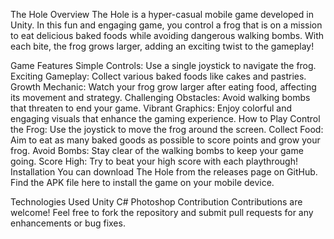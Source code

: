 The Hole
Overview
The Hole is a hyper-casual mobile game developed in Unity. In this fun and engaging game, you control a frog that is on a mission to eat delicious baked foods while avoiding dangerous walking bombs. With each bite, the frog grows larger, adding an exciting twist to the gameplay!

Game Features
Simple Controls: Use a single joystick to navigate the frog.
Exciting Gameplay: Collect various baked foods like cakes and pastries.
Growth Mechanic: Watch your frog grow larger after eating food, affecting its movement and strategy.
Challenging Obstacles: Avoid walking bombs that threaten to end your game.
Vibrant Graphics: Enjoy colorful and engaging visuals that enhance the gaming experience.
How to Play
Control the Frog: Use the joystick to move the frog around the screen.
Collect Food: Aim to eat as many baked goods as possible to score points and grow your frog.
Avoid Bombs: Stay clear of the walking bombs to keep your game going.
Score High: Try to beat your high score with each playthrough!
Installation
You can download The Hole from the releases page on GitHub. Find the APK file here to install the game on your mobile device.

Technologies Used
Unity
C#
Photoshop
Contribution
Contributions are welcome! Feel free to fork the repository and submit pull requests for any enhancements or bug fixes.

